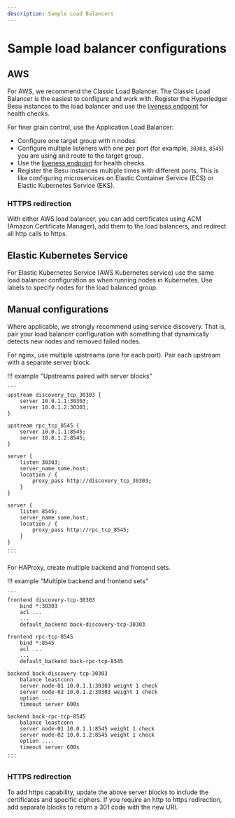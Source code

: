 ```yaml
---
description: Sample Load Balancers
---
```


# Sample load balancer configurations

## AWS

For AWS, we recommend the Classic Load Balancer. The Classic Load Balancer is the easiest to
configure and work with. Register the Hyperledger Besu instances to the load balancer and use the
[liveness endpoint](../../Interact/APIs/Using-JSON-RPC-API.md#readiness-and-liveness-endpoints) for
health checks.

For finer grain control, use the Application Load Balancer:

* Configure one target group with n nodes.
* Configure multiple listeners with one per port (for example, `30303`, `8545`) you are using and
  route to the target group.
* Use the
  [liveness endpoint](../../Interact/APIs/Using-JSON-RPC-API.md#readiness-and-liveness-endpoints)
  for health checks.
* Register the Besu instances multiple times with different ports. This is like configuring
  microservices on Elastic Container Service (ECS) or Elastic Kubernetes Service (EKS).

### HTTPS redirection

With either AWS load balancer, you can add certificates using ACM (Amazon Certificate Manager),
add them to the load balancers, and redirect all http calls to https.

## Elastic Kubernetes Service

For Elastic Kubernetes Service (AWS Kubernetes service) use the same load balancer configuration as
when running nodes in Kubernetes. Use labels to specify nodes for the load balanced group.

## Manual configurations

Where applicable, we strongly recommend using service discovery. That is, pair your load balancer
configuration with something that dynamically detects new nodes and removed failed nodes.

For nginx, use multiple upstreams (one for each port). Pair each upstream with a separate server
block.

!!! example "Upstreams paired with server blocks"

    ```
    upstream discovery_tcp_30303 {
        server 10.0.1.1:30303;
        server 10.0.1.2:30303;
    }

    upstream rpc_tcp_8545 {
        server 10.0.1.1:8545;
        server 10.0.1.2:8545;
    }

    server {
        listen 30303;
        server_name some.host;
        location / {
            proxy_pass http://discovery_tcp_30303;
        }
    }

    server {
        listen 8545;
        server_name some.host;
        location / {
            proxy_pass http://rpc_tcp_8545;
        }
    }
    ...
    ```

For HAProxy, create multiple backend and frontend sets.

!!! example "Multiple backend and frontend sets"

    ```
    frontend discovery-tcp-30303
        bind *:30303
        acl ...
        ...
        default_backend back-discovery-tcp-30303

    frontend rpc-tcp-8545
        bind *:8545
        acl ...
        ...
        default_backend back-rpc-tcp-8545

    backend back-discovery-tcp-30303
        balance leastconn
        server node-01 10.0.1.1:30303 weight 1 check
        server node-02 10.0.1.2:30303 weight 1 check
        option ...
        timeout server 600s

    backend back-rpc-tcp-8545
        balance leastconn
        server node-01 10.0.1.1:8545 weight 1 check
        server node-02 10.0.1.2:8545 weight 1 check
        option ....
        timeout server 600s
    ...
    ```

### HTTPS redirection

To add https capability, update the above server blocks to include the certificates and specific
ciphers. If you require an http to https redirection, add separate blocks to return a 301 code with
the new URI.

